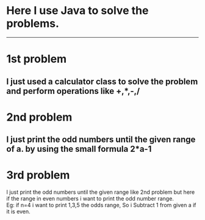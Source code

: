 # Here I use Java to solve the problems.
---
# 1st problem<br>
I just used a calculator class to solve the problem and perform operations like +,*,-,/
---
# 2nd problem<br>
I just print the odd numbers until the given range of a. by using the small formula 2*a-1 <br>
---
# 3rd problem<br>
I just print the odd numbers until the given range  like 2nd problem but here if the range in even numbers i want to print the odd number range.<br>
Eg: if n=4 i want to print 1,3,5 the odds range, So i Subtract 1 from given a if it is even.


